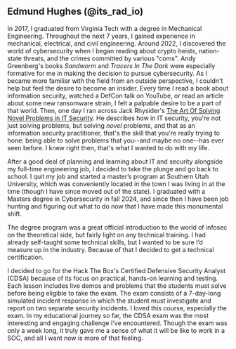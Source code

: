## Edmund Hughes (@its_rad_io)

In 2017, I graduated from Virginia Tech with a degree in Mechanical Engineering. Throughout the next 7 years, I gained experience in mechanical, electrical, and civil engineering. Around 2022, I discovered the world of cybersecurity when I began reading about crypto heists, nation-state threats, and the crimes committed by various "coms". Andy Greenberg's books *Sandworm* and *Tracers In The Dark* were especially formative for me in making the decision to pursue cybersecurity. As I became more familiar with the field from an outside perspective, I couldn't help but feel the desire to become an insider. Every time I read a book about information security, watched a DefCon talk on YouTube, or read an article about some new ransomware strain, I felt a palpable desire to be a part of that world. Then, one day I ran across Jack Rhysider's [The Art Of Solving Novel Problems in IT Security](https://www.youtube.com/watch?v=wGP1Tm8xyPI). He describes how in IT security, you're not just solving problems, but solving *novel* problems, and that as an information security practitioner, that's the skill that you're really trying to hone: being able to solve problems that you--and maybe no one--has ever seen before. I knew right then, that's what I wanted to do with my life.

After a good deal of planning and learning about IT and security alongside my full-time engineering job, I decided to take the plunge and go back to school. I quit my job and started a master’s program at Southern Utah University, which was conveniently located in the town I was living in at the time (though I have since moved out of the state). I graduated with a Masters degree in Cybersecurity in fall 2024, and since then I have been job hunting and figuring out what to do now that I have made this monumental shift.

The degree program was a great official introduction to the world of infosec on the theoretical side, but fairly light on any technical training. I had already self-taught some technical skills, but I wanted to be sure I’d measure up in the industry. Because of that I decided to get a technical certification.

I decided to go for the Hack The Box's Certified Defensive Security Analyst (CDSA) because of its focus on practical, hands-on learning and testing. Each lesson includes live demos and problems that the students must solve before being eligible to take the exam. The exam consists of a 7-day-long simulated incident response in which the student must investigate and report on two separate security incidents. I loved this course, especially the exam. In my educational journey so far, the CDSA exam was the most interesting and engaging challenge I’ve encountered. Though the exam was only a week long, it truly gave me a sense of what it will be like to work in a SOC, and all I want now is more of that feeling.
